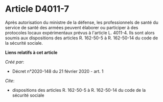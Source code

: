 # Article D4011-7

Après autorisation du ministre de la défense, les professionnels de santé du service de santé des armées peuvent élaborer ou
participer à des protocoles locaux expérimentaux prévus à l'article L. 4011-4. Ils sont alors soumis aux dispositions des
articles R. 162-50-5 à R. 162-50-14 du code de la sécurité sociale.

**Liens relatifs à cet article**

_Créé par_:

  - Décret n°2020-148 du 21 février 2020 - art. 1

_Cite_:

  - dispositions des articles R. 162-50-5 à R. 162-50-14 du code de la sécurité sociale
